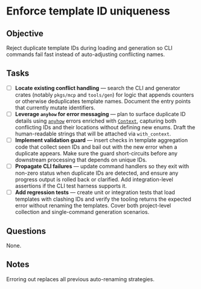 # Enforce template ID uniqueness

## Objective

Reject duplicate template IDs during loading and generation so CLI commands fail fast instead of auto-adjusting conflicting names.

## Tasks

- [ ] **Locate existing conflict handling** — search the CLI and generator crates (notably `pkgs/mcp` and `tools/gen`) for logic that appends counters or otherwise deduplicates template names.
      Document the entry points that currently mutate identifiers.
- [ ] **Leverage `anyhow` for error messaging** — plan to surface duplicate ID details using [`anyhow`](https://docs.rs/anyhow/latest/anyhow/) errors enriched with [`Context`](https://docs.rs/anyhow/latest/anyhow/trait.Context.html), capturing both conflicting IDs and their locations without defining new enums.
      Draft the human-readable strings that will be attached via `with_context`.
- [ ] **Implement validation guard** — insert checks in template aggregation code that collect seen IDs and bail out with the new error when a duplicate appears.
      Make sure the guard short-circuits before any downstream processing that depends on unique IDs.
- [ ] **Propagate CLI failures** — update command handlers so they exit with non-zero status when duplicate IDs are detected, and ensure any progress output is rolled back or clarified.
      Add integration-level assertions if the CLI test harness supports it.
- [ ] **Add regression tests** — create unit or integration tests that load templates with clashing IDs and verify the tooling returns the expected error without renaming the templates.
      Cover both project-level collection and single-command generation scenarios.

## Questions

None.

## Notes

Erroring out replaces all previous auto-renaming strategies.

